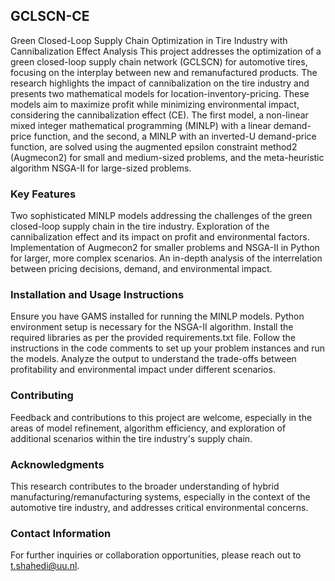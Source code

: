 ## GCLSCN-CE
Green Closed-Loop Supply Chain Optimization in Tire Industry with Cannibalization Effect Analysis
This project addresses the optimization of a green closed-loop supply chain network (GCLSCN) for automotive tires, focusing on the interplay between new and remanufactured products. The research highlights the impact of cannibalization on the tire industry and presents two mathematical models for location-inventory-pricing. These models aim to maximize profit while minimizing environmental impact, considering the cannibalization effect (CE). The first model, a non-linear mixed integer mathematical programming (MINLP) with a linear demand-price function, and the second, a MINLP with an inverted-U demand-price function, are solved using the augmented epsilon constraint method2 (Augmecon2) for small and medium-sized problems, and the meta-heuristic algorithm NSGA-II for large-sized problems.

### Key Features
Two sophisticated MINLP models addressing the challenges of the green closed-loop supply chain in the tire industry.
Exploration of the cannibalization effect and its impact on profit and environmental factors.
Implementation of Augmecon2 for smaller problems and NSGA-II in Python for larger, more complex scenarios.
An in-depth analysis of the interrelation between pricing decisions, demand, and environmental impact.

### Installation and Usage Instructions
Ensure you have GAMS installed for running the MINLP models.
Python environment setup is necessary for the NSGA-II algorithm. Install the required libraries as per the provided requirements.txt file.
Follow the instructions in the code comments to set up your problem instances and run the models.
Analyze the output to understand the trade-offs between profitability and environmental impact under different scenarios.

### Contributing
Feedback and contributions to this project are welcome, especially in the areas of model refinement, algorithm efficiency, and exploration of additional scenarios within the tire industry's supply chain.

### Acknowledgments
This research contributes to the broader understanding of hybrid manufacturing/remanufacturing systems, especially in the context of the automotive tire industry, and addresses critical environmental concerns.

### Contact Information
For further inquiries or collaboration opportunities, please reach out to t.shahedi@uu.nl.
